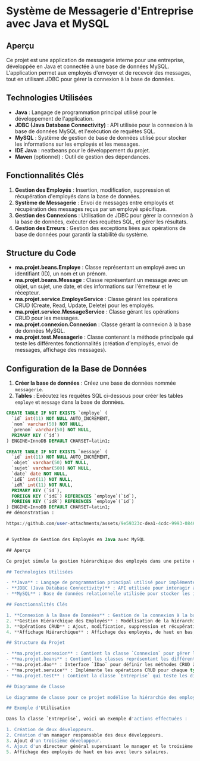 # Système de Messagerie d'Entreprise avec Java et MySQL

## Aperçu

Ce projet est une application de messagerie interne pour une entreprise, développée en Java et connectée à une base de données MySQL. L'application permet aux employés d'envoyer et de recevoir des messages, tout en utilisant JDBC pour gérer la connexion à la base de données.

## Technologies Utilisées

- **Java** : Langage de programmation principal utilisé pour le développement de l'application.
- **JDBC (Java Database Connectivity)** : API utilisée pour la connexion à la base de données MySQL et l'exécution de requêtes SQL.
- **MySQL** : Système de gestion de base de données utilisé pour stocker les informations sur les employés et les messages.
- **IDE Java** :  neatbeans pour le développement du projet.
- **Maven** (optionnel) : Outil de gestion des dépendances.

## Fonctionnalités Clés

1. **Gestion des Employés** : Insertion, modification, suppression et récupération d'employés dans la base de données.
2. **Système de Messagerie** : Envoi de messages entre employés et récupération des messages reçus par un employé spécifique.
3. **Gestion des Connexions** : Utilisation de JDBC pour gérer la connexion à la base de données, exécuter des requêtes SQL, et gérer les résultats.
4. **Gestion des Erreurs** : Gestion des exceptions liées aux opérations de base de données pour garantir la stabilité du système.

## Structure du Code

- **ma.projet.beans.Employe** : Classe représentant un employé avec un identifiant (ID), un nom et un prénom.
- **ma.projet.beans.Message** : Classe représentant un message avec un objet, un sujet, une date, et des informations sur l'émetteur et le récepteur.
- **ma.projet.service.EmployeService** : Classe gérant les opérations CRUD (Create, Read, Update, Delete) pour les employés.
- **ma.projet.service.MessageService** : Classe gérant les opérations CRUD pour les messages.
- **ma.projet.connexion.Connexion** : Classe gérant la connexion à la base de données MySQL.
- **ma.projet.test.Messagerie** : Classe contenant la méthode principale qui teste les différentes fonctionnalités (création d'employés, envoi de messages, affichage des messages).

## Configuration de la Base de Données

1. **Créer la base de données** : Créez une base de données nommée `messagerie`.
2. **Tables** : Exécutez les requêtes SQL ci-dessous pour créer les tables `employe` et `message` dans la base de données.

```sql
CREATE TABLE IF NOT EXISTS `employe` (
  `id` int(11) NOT NULL AUTO_INCREMENT,
  `nom` varchar(50) NOT NULL,
  `prenom` varchar(50) NOT NULL,
  PRIMARY KEY (`id`)
) ENGINE=InnoDB DEFAULT CHARSET=latin1;

CREATE TABLE IF NOT EXISTS `message` (
  `id` int(11) NOT NULL AUTO_INCREMENT,
  `objet` varchar(50) NOT NULL,
  `sujet` varchar(500) NOT NULL,
  `date` date NOT NULL,
  `idE` int(11) NOT NULL,
  `idR` int(11) NOT NULL,
  PRIMARY KEY (`id`),
  FOREIGN KEY (`idE`) REFERENCES `employe`(`id`),
  FOREIGN KEY (`idR`) REFERENCES `employe`(`id`)
) ENGINE=InnoDB DEFAULT CHARSET=latin1;
## démonstration :

https://github.com/user-attachments/assets/9e59323c-dea1-4cdc-9993-08462e967984


# Système de Gestion des Employés en Java avec MySQL

## Aperçu

Ce projet simule la gestion hiérarchique des employés dans une petite entreprise, en mettant en place une structure où chaque employé peut avoir un supérieur hiérarchique. Le système utilise une base de données MySQL pour stocker les informations sur les employés et leurs relations hiérarchiques, permettant ainsi d'afficher les noms et les salaires des employés de haut en bas de la hiérarchie.

## Technologies Utilisées

- **Java** : Langage de programmation principal utilisé pour implémenter la logique métier et les accès aux données.
- **JDBC (Java Database Connectivity)** : API utilisée pour interagir avec la base de données MySQL.
- **MySQL** : Base de données relationnelle utilisée pour stocker les informations des employés.

## Fonctionnalités Clés

1. **Connexion à la Base de Données** : Gestion de la connexion à la base de données MySQL via un fichier `properties` contenant les informations d'identification.
2. **Gestion Hiérarchique des Employés** : Modélisation de la hiérarchie de l'entreprise avec des classes représentant différentes catégories d'employés (Directeur général, Manager, Développeur).
3. **Opérations CRUD** : Ajout, modification, suppression et récupération des informations sur les employés.
4. **Affichage Hiérarchique** : Affichage des employés, de haut en bas, avec leurs noms et salaires selon la hiérarchie de l'entreprise.

## Structure du Projet

- **ma.projet.connexion** : Contient la classe `Connexion` pour gérer la connexion à la base de données.
- **ma.projet.beans** : Contient les classes représentant les différents types d'employés (`Personne`, `Manager`, `Developpeur`).
- **ma.projet.dao** : Interface `IDao` pour définir les méthodes CRUD à implémenter.
- **ma.projet.service** : Implémente les opérations CRUD pour chaque type d'employé dans les classes `ManagerService` et `DeveloppeurService`.
- **ma.projet.test** : Contient la classe `Entreprise` qui teste les différentes fonctionnalités, crée et gère les employés dans l'entreprise, et affiche leurs salaires et noms dans l'ordre hiérarchique.

## Diagramme de Classe

Le diagramme de classe pour ce projet modélise la hiérarchie des employés, avec un Directeur général au sommet, un Manager sous sa direction, et plusieurs Développeurs sous la responsabilité du Manager.

## Exemple d'Utilisation

Dans la classe `Entreprise`, voici un exemple d'actions effectuées :

1. Création de deux développeurs.
2. Création d'un manager responsable des deux développeurs.
3. Ajout d'un troisième développeur.
4. Ajout d'un directeur général supervisant le manager et le troisième développeur.
5. Affichage des employés de haut en bas avec leurs salaires.

